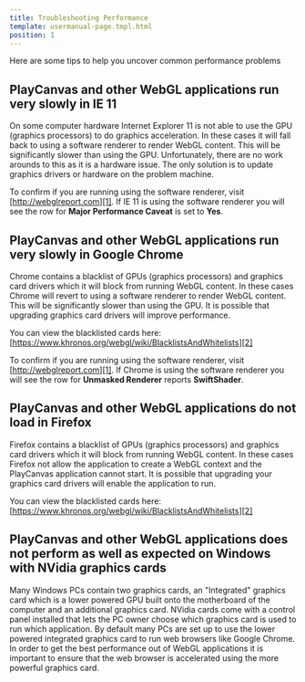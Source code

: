 ```yaml
---
title: Troubleshooting Performance
template: usermanual-page.tmpl.html
position: 1
---
```


Here are some tips to help you uncover common performance problems

## PlayCanvas and other WebGL applications run very slowly in IE 11

On some computer hardware Internet Explorer 11 is not able to use the GPU (graphics processors) to do graphics acceleration. In these cases it will fall back to using a software renderer to render WebGL content. This will be significantly slower than using the GPU. Unfortunately, there are no work arounds to this as it is a hardware issue. The only solution is to update graphics drivers or hardware on the problem machine.

To confirm if you are running using the software renderer, visit [http://webglreport.com][1]. If IE 11 is using the software renderer you will see the row for **Major Performance Caveat** is set to **Yes**.

## PlayCanvas and other WebGL applications run very slowly in Google Chrome

Chrome contains a blacklist of GPUs (graphics processors) and graphics card drivers which it will block from running WebGL content. In these cases Chrome will revert to using a software renderer to render WebGL content. This will be significantly slower than using the GPU. It is possible that upgrading graphics card drivers will improve performance.

You can view the blacklisted cards here: [https://www.khronos.org/webgl/wiki/BlacklistsAndWhitelists][2]

To confirm if you are running using the software renderer, visit [http://webglreport.com][1]. If Chrome is using the software renderer you will see the row for **Unmasked Renderer** reports **SwiftShader**.

## PlayCanvas and other WebGL applications do not load in Firefox

Firefox contains a blacklist of GPUs (graphics processors) and graphics card drivers which it will block from running WebGL content. In these cases Firefox not allow the application to create a WebGL context and the PlayCanvas application cannot start. It is possible that upgrading your graphics card drivers will enable the application to run.

You can view the blacklisted cards here: [https://www.khronos.org/webgl/wiki/BlacklistsAndWhitelists][2]

## PlayCanvas and other WebGL applications does not perform as well as expected on Windows with NVidia graphics cards

Many Windows PCs contain two graphics cards, an "Integrated" graphics card which is a lower powered GPU built onto the motherboard of the computer and an additional graphics card. NVidia cards come with a control panel installed that lets the PC owner choose which graphics card is used to run which application. By default many PCs are set up to use the lower powered integrated graphics card to run web browsers like Google Chrome. In order to get the best performance out of WebGL applications it is important to ensure that the web browser is accelerated using the more powerful graphics card.

[1]: http://webglreport.com
[2]: https://www.khronos.org/webgl/wiki/BlacklistsAndWhitelists

